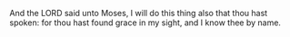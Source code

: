 And the LORD said unto Moses, I will do this thing also that thou hast spoken: for thou hast found grace in my sight, and I know thee by name.
